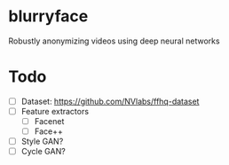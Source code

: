 # blurryface
Robustly anonymizing videos using deep neural networks


# Todo
- [ ] Dataset: https://github.com/NVlabs/ffhq-dataset
- [ ] Feature extractors
  - [ ] Facenet
  - [ ] Face++
- [ ] Style GAN?
- [ ] Cycle GAN?
